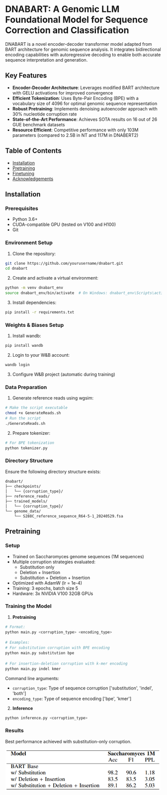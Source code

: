 # DNABART: A Genomic LLM Foundational Model for Sequence Correction and Classification

DNABART is a novel encoder-decoder transformer model adapted from BART architecture for genomic sequence analysis. It integrates bidirectional encoding capabilities with autoregressive decoding to enable both accurate sequence interpretation and generation.

## Key Features

- **Encoder-Decoder Architecture**: Leverages modified BART architecture with GELU activations for improved convergence
- **Efficient Tokenization**: Uses Byte-Pair Encoding (BPE) with a vocabulary size of 4096 for optimal genomic sequence representation
- **Robust Pretraining**: Implements denoising autoencoder approach with 30% nucleotide corruption rate
- **State-of-the-Art Performance**: Achieves SOTA results on 16 out of 26 GUE benchmark datasets
- **Resource Efficient**: Competitive performance with only 103M parameters (compared to 2.5B in NT and 117M in DNABERT2)

## Table of Contents
- [Installation](#installation)
- [Pretraining](#pretraining)
- [Finetuning](#finetune)
- [Acknowledgements](#acknowledgements)


## Installation

### Prerequisites
- Python 3.6+
- CUDA-compatible GPU (tested on V100 and H100)
- Git

### Environment Setup
1. Clone the repository:
```bash
git clone https://github.com/yourusername/dnabart.git
cd dnabart
```

2. Create and activate a virtual environment:
```bash
python -m venv dnabart_env
source dnabart_env/bin/activate  # On Windows: dnabart_env\Scripts\activate
```

3. Install dependencies:
```bash
pip install -r requirements.txt
```

### Weights & Biases Setup
1. Install wandb:
```bash
pip install wandb
```

2. Login to your W&B account:
```bash
wandb login
```

3. Configure W&B project (automatic during training)

### Data Preparation
1. Generate reference reads using wgsim:
```bash
# Make the script executable
chmod +x GenerateReads.sh
# Run the script
./GenerateReads.sh
```

2. Prepare tokenizer:
```bash
# For BPE tokenization
python tokenizer.py
```

### Directory Structure
Ensure the following directory structure exists:
```
dnabart/
├── checkpoints/
│   └── {corruption_type}/
├── reference_reads/
├── trained_models/
│   └── {corruption_type}/
└── genome_data/
    └── S288C_reference_sequence_R64-5-1_20240529.fsa
```


## Pretraining

### Setup

- Trained on Saccharomyces genome sequences (1M sequences)
- Multiple corruption strategies evaluated:
  - Substitution only
  - Deletion + Insertion
  - Substitution + Deletion + Insertion
- Optimized with AdamW (lr = 1e-4)
- Training: 3 epochs, batch size 5
- Hardware: 3x NVIDIA V100 32GB GPUs


### Training the Model

1. **Pretraining**
```bash
# Format:
python main.py <corruption_type> <encoding_type>

# Examples:
# For substitution corruption with BPE encoding
python main.py substitution bpe

# For insertion-deletion corruption with k-mer encoding
python main.py indel kmer
```

Command line arguments:
- `corruption_type`: Type of sequence corruption ['substitution', 'indel', 'both']
- `encoding_type`: Type of sequence encoding ['bpe', 'kmer']

2. **Inference**
```bash
python inference.py <corruption_type>
```

### Results

Best performance achieved with substitution-only corruption.

<img src="misc/pretraining_result.png" align="center" width="500"/>
